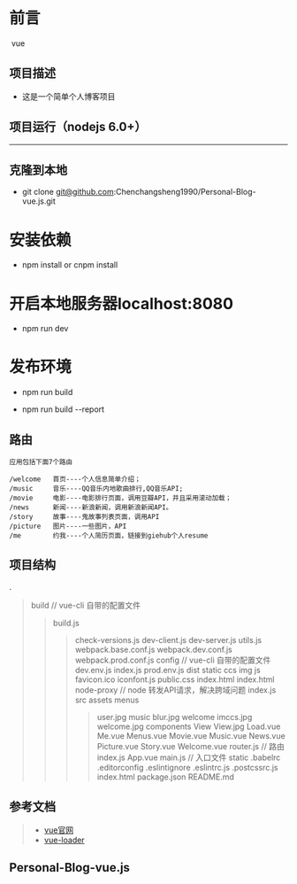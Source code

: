 前言
======================
  vue
##  项目描述

* 这是一个简单个人博客项目

##  项目运行（nodejs 6.0+）
---------------------------------------
## 克隆到本地

 *  git clone git@github.com:Chenchangsheng1990/Personal-Blog-vue.js.git

# 安装依赖

* npm install or cnpm install 

# 开启本地服务器localhost:8080

* npm run dev

# 发布环境

* npm run build

* npm run build --report
##  路由
```
应用包括下面7个路由

/welcome   首页----个人信息简单介绍；
/music     音乐----QQ音乐内地歌曲排行,QQ音乐API;
/movie     电影----电影排行页面，调用豆瓣API，并且采用滚动加载；
/news      新闻----新浪新闻，调用新浪新闻API。
/story     故事----鬼故事列表页面，调用API
/picture   图片----一些图片，API
/me        约我----个人简历页面，链接到giehub个人resume

```
##  项目结构

.

> build // vue-cli 自带的配置文件
>> build.js
>>>check-versions.js
>>>dev-client.js
>>>dev-server.js
>>>utils.js
>>>webpack.base.conf.js
>>>webpack.dev.conf.js
>>>webpack.prod.conf.js
>config  // vue-cli 自带的配置文件
>>dev.env.js
>>index.js
>>prod.env.js
>dist
>>static
>>>ccs
>>>img
>>>js
>>>favicon.ico
>>>iconfont.js
>>>public.css
>>index.html
>index.html
>node-proxy  // node 转发API请求，解决跨域问题
>>index.js
>src
>>assets
>>>menus
>>>>user.jpg
>>>music
>>>>blur.jpg
>>>welcome 
>>>>imccs.jpg
>>>>welcome.jpg 
>>components
>>>View
>>>>View.jpg
>>>Load.vue
>>>Me.vue
>>>Menus.vue
>>>Movie.vue
>>>Music.vue
>>>News.vue
>>>Picture.vue
>>>Story.vue
>>>Welcome.vue
>>router.js // 路由
>>>index.js
>>App.vue
>>main.js // 入口文件
>static
>.babelrc
>.editorconfig
>.eslintignore
>.eslintrc.js
>.postcssrc.js
>index.html
>package.json
>README.md


## 参考文档
> - [vue官网](http://cn.vuejs.org/)
> - [vue-loader](https://router.vuejs.org/)
## Personal-Blog-vue.js
